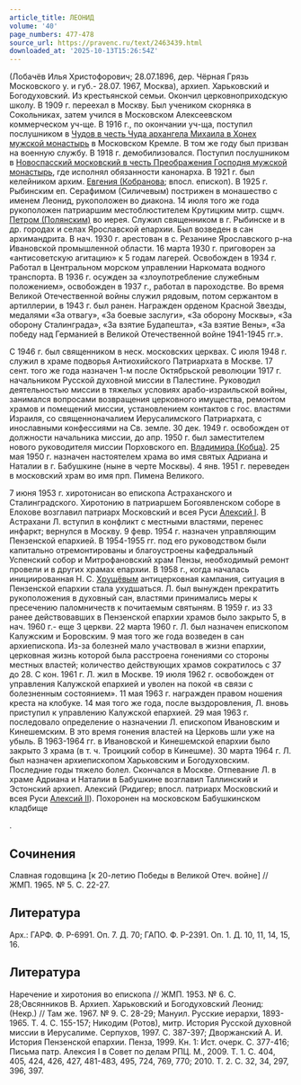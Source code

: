 ```yaml
---
article_title: ЛЕОНИД
volume: '40'
page_numbers: 477-478
source_url: https://pravenc.ru/text/2463439.html
downloaded_at: '2025-10-13T15:26:54Z'
---
```


(Лобачёв Илья Христофорович; 28.07.1896, дер. Чёрная Грязь Московского у. и губ.- 28.07. 1967, Москва), архиеп. Харьковский и Богодуховский. Из крестьянской семьи. Окончил церковноприходскую школу. В 1909 г. переехал в Москву. Был учеником скорняка в Сокольниках, затем учился в Московском Алексеевском коммерческом уч-ще. В 1916 г., по окончании уч-ща, поступил послушником в [Чудов в честь Чуда архангела Михаила в Хонех мужской монастырь](<https://pravenc.ru/text/Чудов в честь Чуда архангела Михаила в Хонех мужской монастырь.html>) в Московском Кремле. В том же году был призван на военную службу. В 1918 г. демобилизовался. Поступил послушником в [Новоспасский московский в честь Преображения Господня мужской монастырь](<https://pravenc.ru/text/Новоспасский московский в честь Преображения Господня мужской монастырь.html>), где исполнял обязанности канонарха. В 1921 г. был келейником архим. [Евгения (Кобранова](<https://pravenc.ru/text/Евгения (Кобранова.html>); впосл. епископ). В 1925 г. Рыбинским еп. Серафимом (Силичевым) пострижен в монашество с именем Леонид, рукоположен во диакона. 14 июля того же года рукоположен патриаршим местоблюстителем Крутицким митр. сщмч. [Петром (Полянским)](<https://pravenc.ru/text/Петром (Полянским).html>) во иерея. Служил священником в г. Рыбинске и в др. городах и селах Ярославской епархии. Был возведен в сан архимандрита. В нач. 1930 г. арестован в с. Резанине Ярославского р-на Ивановской промышленной области. 16 марта 1930 г. приговорен за «антисоветскую агитацию» к 5 годам лагерей. Освобожден в 1934 г. Работал в Центральном морском управлении Наркомата водного транспорта. В 1936 г. осужден за «злоупотребление служебным положением», освобожден в 1937 г., работал в пароходстве. Во время Великой Отечественной войны служил рядовым, потом сержантом в артиллерии, в 1943 г. был ранен. Награжден орденом Красной Звезды, медалями «За отвагу», «За боевые заслуги», «За оборону Москвы», «За оборону Сталинграда», «За взятие Будапешта», «За взятие Вены», «За победу над Германией в Великой Отечественной войне 1941-1945 гг.».

С 1946 г. был священником в неск. московских церквах. С июля 1948 г. служил в храме подворья Антиохийского Патриархата в Москве. 17 сент. того же года назначен 1-м после Октябрьской революции 1917 г. начальником Русской духовной миссии в Палестине. Руководил деятельностью миссии в тяжелых условиях арабо-израильской войны, занимался вопросами возвращения церковного имущества, ремонтом храмов и помещений миссии, установлением контактов с гос. властями Израиля, со священноначалием Иерусалимского Патриархата, с инославными конфессиями на Св. земле. 30 дек. 1949 г. освобожден от должности начальника миссии, до апр. 1950 г. был заместителем нового руководителя миссии Порховского еп. [Владимира (Кобца)](<https://pravenc.ru/text/Владимира (Кобца).html>). 25 мая 1950 г. назначен настоятелем храма во имя святых Адриана и Наталии в г. Бабушкине (ныне в черте Москвы). 4 янв. 1951 г. переведен в московский храм во имя прп. Пимена Великого.

7 июня 1953 г. хиротонисан во епископа Астраханского и Сталинградского. Хиротонию в патриаршем Богоявленском соборе в Елохове возглавил патриарх Московский и всея Руси [Алексий I](<https://pravenc.ru/text/Алексий I.html>). В Астрахани Л. вступил в конфликт с местными властями, перенес инфаркт; вернулся в Москву. 9 февр. 1954 г. назначен управляющим Пензенской епархией. В 1954-1955 гг. под его руководством были капитально отремонтированы и благоустроены кафедральный Успенский собор и Митрофановский храм Пензы, необходимый ремонт провели и в других храмах епархии. В 1958 г., когда началась инициированная Н. С. [Хрущёвым](https://pravenc.ru/text/Хрущёв.html) антицерковная кампания, ситуация в Пензенской епархии стала ухудшаться. Л. был вынужден прекратить рукоположения в духовный сан, властями принимались меры к пресечению паломничеств к почитаемым святыням. В 1959 г. из 33 ранее действовавших в Пензенской епархии храмов было закрыто 5, в нач. 1960 г.- еще 3 церкви. 22 марта 1960 г. Л. был назначен епископом Калужским и Боровским. 9 мая того же года возведен в сан архиепископа. Из-за болезней мало участвовал в жизни епархии, церковная жизнь которой была расстроена гонениями со стороны местных властей; количество действующих храмов сократилось с 37 до 28. С кон. 1961 г. Л. жил в Москве. 19 июля 1962 г. освобожден от управления Калужской епархией и уволен на покой «в связи с болезненным состоянием». 11 мая 1963 г. награжден правом ношения креста на клобуке. 14 мая того же года, после выздоровления, Л. вновь приступил к управлению Калужской епархией. 29 мая 1963 г. последовало определение о назначении Л. епископом Ивановским и Кинешемским. В это время гонения властей на Церковь шли уже на убыль. В 1963-1964 гг. в Ивановской и Кинешемской епархии было закрыто 3 храма (в т. ч. Троицкий собор в Кинешме). 30 марта 1964 г. Л. был назначен архиепископом Харьковским и Богодуховским. Последние годы тяжело болел. Скончался в Москве. Отпевание Л. в храме Адриана и Наталии в Бабушкине возглавил Таллинский и Эстонский архиеп. Алексий (Ридигер; впосл. патриарх Московский и всея Руси [Алексий II](<https://pravenc.ru/text/Алексий II.html>)). Похоронен на московском Бабушкинском кладбище

.

## Сочинения

Славная годовщина [к 20-летию Победы в Великой Отеч. войне] // ЖМП. 1965. № 5. С. 22-27.

## Литература

Арх.: ГАРФ. Ф. Р-6991. Оп. 7. Д. 70; ГАПО. Ф. Р-2391. Оп. 1. Д. 10, 11, 14, 15, 16.

## Литература

Наречение и хиротония во епископа // ЖМП. 1953. № 6. С. 28;Овсянников В. Архиеп. Харьковский и Богодуховский Леонид: (Некр.) // Там же. 1967. № 9. С. 28-29; Мануил. Русские иерархи, 1893-1965. Т. 4. С. 155-157; Никодим (Ротов), митр. История Русской духовной миссии в Иерусалиме. Серпухов, 1997. С. 387-397; Дворжанский А. И. История Пензенской епархии. Пенза, 1999. Кн. 1: Ист. очерк. С. 377-416; Письма патр. Алексия I в Совет по делам РПЦ. М., 2009. Т. 1. С. 404, 405, 424, 426, 427, 481-483, 495, 724, 769, 770; 2010. Т. 2. С. 32, 34, 297, 396, 397.
